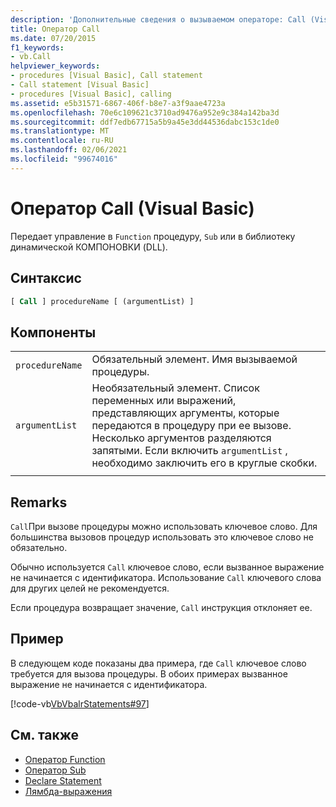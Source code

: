 ```yaml
---
description: 'Дополнительные сведения о вызываемом операторе: Call (Visual Basic)'
title: Оператор Call
ms.date: 07/20/2015
f1_keywords:
- vb.Call
helpviewer_keywords:
- procedures [Visual Basic], Call statement
- Call statement [Visual Basic]
- procedures [Visual Basic], calling
ms.assetid: e5b31571-6867-406f-b8e7-a3f9aae4723a
ms.openlocfilehash: 70e6c109621c3710ad9476a952e9c384a142ba3d
ms.sourcegitcommit: ddf7edb67715a5b9a45e3dd44536dabc153c1de0
ms.translationtype: MT
ms.contentlocale: ru-RU
ms.lasthandoff: 02/06/2021
ms.locfileid: "99674016"
---
```

# <a name="call-statement-visual-basic"></a>Оператор Call (Visual Basic)

Передает управление в `Function` процедуру, `Sub` или в библиотеку динамической КОМПОНОВКИ (DLL).  
  
## <a name="syntax"></a>Синтаксис  
  
```vb  
[ Call ] procedureName [ (argumentList) ]  
```  
  
## <a name="parts"></a>Компоненты  

|||
|---|---|
|`procedureName`|Обязательный элемент. Имя вызываемой процедуры.|
|`argumentList`|Необязательный элемент. Список переменных или выражений, представляющих аргументы, которые передаются в процедуру при ее вызове. Несколько аргументов разделяются запятыми. Если включить `argumentList` , необходимо заключить его в круглые скобки.|
|||
  
## <a name="remarks"></a>Remarks

 `Call`При вызове процедуры можно использовать ключевое слово. Для большинства вызовов процедур использовать это ключевое слово не обязательно.

 Обычно используется `Call` ключевое слово, если вызванное выражение не начинается с идентификатора. Использование `Call` ключевого слова для других целей не рекомендуется.

 Если процедура возвращает значение, `Call` инструкция отклоняет ее.

## <a name="example"></a>Пример

 В следующем коде показаны два примера, где `Call` ключевое слово требуется для вызова процедуры. В обоих примерах вызванное выражение не начинается с идентификатора.

 [!code-vb[VbVbalrStatements#97](~/samples/snippets/visualbasic/VS_Snippets_VBCSharp/VbVbalrStatements/VB/Class1.vb#97)]  
  
## <a name="see-also"></a>См. также

- [Оператор Function](function-statement.md)
- [Оператор Sub](sub-statement.md)
- [Declare Statement](declare-statement.md)
- [Лямбда-выражения](../../programming-guide/language-features/procedures/lambda-expressions.md)
